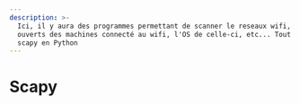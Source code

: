 ```yaml
---
description: >-
  Ici, il y aura des programmes permettant de scanner le reseaux wifi, les ports
  ouverts des machines connecté au wifi, l'OS de celle-ci, etc... Tout ca avec
  scapy en Python
---
```


# Scapy


